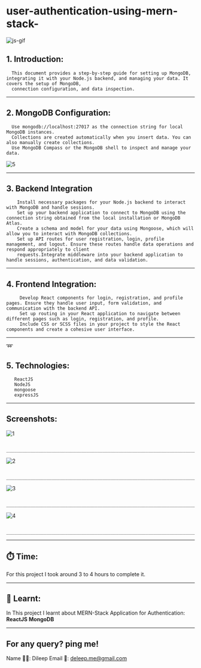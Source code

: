 # user-authentication-using-mern-stack-


![js-gif](https://github.com/user-attachments/assets/1e699762-8ccc-4799-ae04-89906c7cc34b)


## 1. Introduction:
      This document provides a step-by-step guide for setting up MongoDB, integrating it with your Node.js backend, and managing your data. It covers the setup of MongoDB, 
      connection configuration, and data inspection.
__________________________________________________________________________________________________________________________________________________________________________

## 2. MongoDB Configuration:

      Use mongodb://localhost:27017 as the connection string for local MongoDB instances.
      Collections are created automatically when you insert data. You can also manually create collections.
      Use MongoDB Compass or the MongoDB shell to inspect and manage your data.

      
![5](https://github.com/user-attachments/assets/67ca110a-9a92-49d8-8c30-ffca9ce43c6f)

__________________________________________________________________________________________________________________________________________________________________________

## 3. Backend Integration
        Install necessary packages for your Node.js backend to interact with MongoDB and handle sessions.
        Set up your backend application to connect to MongoDB using the connection string obtained from the local installation or MongoDB Atlas.
        Create a schema and model for your data using Mongoose, which will allow you to interact with MongoDB collections.
        Set up API routes for user registration, login, profile management, and logout. Ensure these routes handle data operations and respond appropriately to client 
        requests.Integrate middleware into your backend application to handle sessions, authentication, and data validation.
        

___________________________________________________________________________________________________________________________________________________________________________

## 4. Frontend Integration:
         Develop React components for login, registration, and profile pages. Ensure they handle user input, form validation, and communication with the backend API.
         Set up routing in your React application to navigate between different pages such as login, registration, and profile.
         Include CSS or SCSS files in your project to style the React components and create a cohesive user interface.


____________________________________________________________________________________________________________________________________________________________________________
➿
## 5. Technologies:
       ReactJS
       NodeJS
       mongoose
       expressJS

____________________________________________________________________________________________________________________________________________________________________________
 
 ## Screenshots:
 
 ![1](https://github.com/user-attachments/assets/2900b01b-4516-4d80-9ddd-c539c6aeed4e)


                  _______________________________________________________________________________________________________________



![2](https://github.com/user-attachments/assets/fc9bb86d-2601-4744-9070-67ecbf291364)



                  _______________________________________________________________________________________________________________



![3](https://github.com/user-attachments/assets/5fac7ef5-655c-498a-a2ed-83bd39bc9693)




                  _______________________________________________________________________________________________________________





![4](https://github.com/user-attachments/assets/33fad89f-6528-4522-88ce-d0e618096f2d)




                  _______________________________________________________________________________________________________________




_______________________________________________________________________________________________________________________________________________________________________

## ⏱️ Time:
For this project I took around 3 to 4 hours to complete it.


______________________________________________________________________________________________________________________________________________________________________

## 🌈 Learnt:

In This project I learnt about MERN-Stack Application for Authentication:
**ReactJS**
**MongoDB**

_____________________________________________________________________________________________________________________________________________________________________

## For any query? ping me!
 Name 👨‍💻: Dileep
 Email 📧: deleep.me@gmail.com

 
